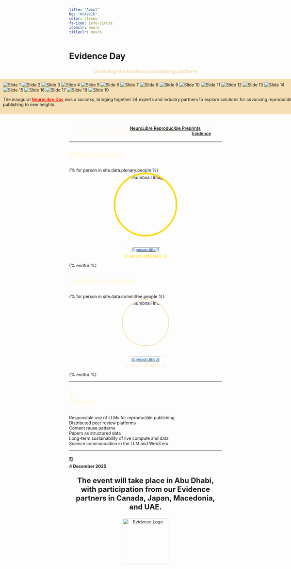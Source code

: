 ```yaml
---
title: "About"
bg: "#c4921b"
color: clrnew
fa-icon: info-circle
iconclr: neuro
titleclr: neuro
---
```


# Evidence Day

<center><h3 style ="color: wheat;">Unveiling the Evidence publishing platform</h3></center>

<div style="background: wheat; width: 100vw; padding: 10px; margin-left: calc(50% - 50vw);">
<div class="carousel-container">
  <!-- Carousel -->
  <div class="carousel">
    <img src="img/nld/1.jpg" alt="Slide 1" class="active">
    <img src="img/nld/2.jpg" alt="Slide 2">
    <img src="img/nld/3.jpg" alt="Slide 3">
    <img src="img/nld/4.jpg" alt="Slide 4">
    <img src="img/nld/5.jpg" alt="Slide 5">
    <img src="img/nld/6.jpg" alt="Slide 6">
    <img src="img/nld/7.jpg" alt="Slide 7">
    <img src="img/nld/8.jpg" alt="Slide 8">
    <img src="img/nld/9.jpg" alt="Slide 9">
    <img src="img/nld/10.jpg" alt="Slide 10">
    <img src="img/nld/11.jpg" alt="Slide 11">
    <img src="img/nld/12.jpg" alt="Slide 12">
    <img src="img/nld/13.jpg" alt="Slide 13">
    <img src="img/nld/14.jpg" alt="Slide 14">
    <img src="img/nld/15.jpg" alt="Slide 15">
    <img src="img/nld/16.jpg" alt="Slide 16">
    <img src="img/nld/17.jpg" alt="Slide 17">
    <img src="img/nld/18.jpg" alt="Slide 18">
    <img src="img/nld/19.jpg" alt="Slide 19">
  </div>

  <!-- Text -->
  <div class="text-block">
    <p>
      The inaugural <a href="https://events.neurolibre.org/day" target="_blank" style="text-decoration: underline; color: red; font-weight: 600;">NeuroLibre Day</a> was a success, bringing together 24 experts and industry partners to explore solutions for advancing reproducible publishing to new heights.
    </p>
  </div>
</div>
</div>

<br>
<hl>

<center>
  <h4 style="color: floralwhite;">
    Building on the success of <a style="text-decoration: underline; font-weight: 600;" href="https://neurolibre.org" target="_blank">NeuroLibre Reproducible Preprints</a>, we are advancing open publishing to the next generation with <a href="https://evidencepub.io" target="_blank" style="text-decoration: underline; font-weight: 600;">Evidence</a>.
  </h4>
</center>
<hr>
<div class="team">
<h2 style="color:cornsilk;margin-bottom:30px;text-decoration;"> Plenary Speakers </h2>
<div class="row" style="justify-content:center;">
{% for person in site.data.plenary.people %}
<div class="col-md-3">
<center>
<div class="team-player">
    <img src="img/organization/{{ person.image }}" alt="Thumbnail Image" class="img-raised img-circle" style="width:200px;height:200px;border-radius: 50%;border: 5px solid gold;">
    <a href="{{person.url}}"> <h4 class="title" style="color: #ffffff;margin-bottom:5px;">{{ person.name }}<br>
        <small class="text-muted" style="color: #337ab7;">{{ person.title }}</small>
    </h4></a>
    <p class="description" style="color: gold;margin-top:5px;"> {{ person.affiliation }}</p>
</div>
</center>
</div>
  {% endfor %}
  </div>
</div>

<div class="team" style="margin-top:30px;">
<h2 style="color:cornsilk;margin-bottom:30px;text-decoration;"> Scientific Committee </h2>
<div class="row" style="justify-content:center;">
{% for person in site.data.committee.people %}
<div class="col-md-2">
<center>
<div class="team-player">
    <img src="img/organization/{{ person.image }}" alt="Thumbnail Image" class="img-raised img-circle" style="width:150px;height:150px;border-radius: 50%;border: 3px solid bisque;">
    <a href="{{person.url}}"> <h5 class="title" style="color: #ffffff;margin-bottom:5px;">{{ person.name }}<br>
        <small class="text-muted" style="color: #337ab7;">{{ person.title }}</small>
    </h5></a>
    <p class="description" style="color: bisque;margin-top:5px;font-size:13px;"> {{ person.affiliation }}</p>
</div>
</center>
</div>
  {% endfor %}
  </div>
</div>

<hr>

<h2 style="color:cornsilk;margin-bottom:30px;"> 🎨 <br> Themes </h2>

<div class="topic-container">
  <div class="topic-label">Responsible use of LLMs for reproducible publishing</div>
  <div class="topic-label">Distributed peer review platforms</div>
  <div class="topic-label">Content reuse patterns</div>
  <div class="topic-label">Papers as structured data</div>
  <div class="topic-label">Long-term sustainability of live compute and data</div>
  <div class="topic-label">Science communication in the LLM and Web3 era</div>
</div>

<hr>

<h4> 🗓️ <br> 4 December 2025 </h4>

<!-- <center><a class="waves-effect waves-light btn coral" style="border-color:wheat;" href="https://docs.google.com/forms/d/e/1FAIpQLSf9UEmPe238whlYtt8ntB9cq5SnCfhpKnpTQw9I9zLgMYJDdg/viewform" target="blank">CLICK HERE TO REGISTER</a></center> -->

<p style ="text-align: center; font-weight: bold; font-size:24px;">The event will take place in Abu Dhabi, with participation from our Evidence partners in Canada, Japan, Macedonia, and UAE.</p>


<center>
  <img src="https://raw.githubusercontent.com/evidencepub/brand/1c7271f3abc192ea82b1096730438e0bf2f5af72/logo/svg/evidence_logo_white.svg" alt="Evidence Logo" style="width:150px;">
</center>


<!-- <center>
 <h3>A sprint to push boundaries for collective creativity</h3>

 <p style ="text-align: center;  font-size:20px;">Participants who would like to work on a coding project are welcome to submit their project idea for making MRI research more accessible!</p>
</center> -->


